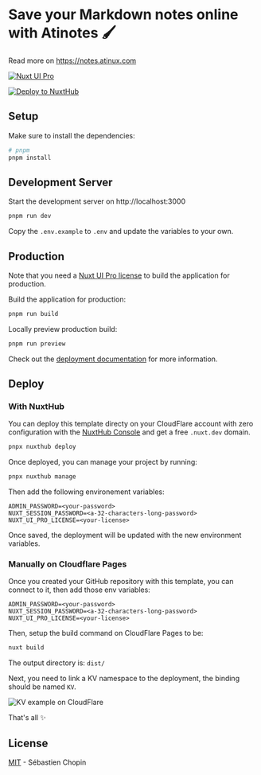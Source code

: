 # Save your Markdown notes online with Atinotes 🖌️

Read more on https://notes.atinux.com

[![Nuxt UI Pro](https://img.shields.io/badge/Made%20with-Nuxt%20UI%20Pro-00DC82?logo=nuxt.js&labelColor=020420)](https://ui.nuxt.com/pro)

[![Deploy to NuxtHub](https://hub.nuxt.com/button.svg)](https://admin.hub.nuxt.com/new?template=atinotes)

## Setup

Make sure to install the dependencies:

```bash
# pnpm
pnpm install
```

## Development Server

Start the development server on http://localhost:3000

```bash
pnpm run dev
```

Copy the `.env.example` to `.env` and update the variables to your own.

## Production

Note that you need a [Nuxt UI Pro license](https://ui.nuxt.com/pro) to build the application for production.

Build the application for production:

```bash
pnpm run build
```

Locally preview production build:

```bash
pnpm run preview
```

Check out the [deployment documentation](https://nuxt.com/docs/getting-started/deployment) for more information.

## Deploy

### With NuxtHub

You can deploy this template directy on your CloudFlare account with zero configuration with the [NuxtHub Console](https://console.hub.nuxt.com) and get a free `.nuxt.dev` domain.

```bash
pnpx nuxthub deploy
```

Once deployed, you can manage your project by running:

```bash
pnpx nuxthub manage
```

Then add the following environement variables:

```
ADMIN_PASSWORD=<your-password>
NUXT_SESSION_PASSWORD=<a-32-characters-long-password>
NUXT_UI_PRO_LICENSE=<your-license>
```

Once saved, the deployment will be updated with the new environment variables.

### Manually on Cloudflare Pages

Once you created your GitHub repository with this template, you can connect to it, then add those env variables:

```
ADMIN_PASSWORD=<your-password>
NUXT_SESSION_PASSWORD=<a-32-characters-long-password>
NUXT_UI_PRO_LICENSE=<your-license>
```

Then, setup the build command on CloudFlare Pages to be:

```bash
nuxt build
```

The output directory is: `dist/`

Next, you need to link a KV namespace to the deployment, the binding should be named `KV`.

![KV example on CloudFlare](https://github.com/Atinux/atinotes/assets/904724/3c35a422-b646-41b9-9337-cc7de06f0d14)

That's all :sparkles:

## License

[MIT](./LICENSE) - Sébastien Chopin
